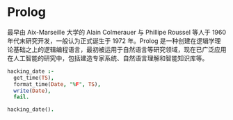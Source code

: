 # Prolog

最早由 Aix-Marseille 大学的 Alain Colmerauer 与 Phillipe Roussel 等人于 1960 年代末研究开发，一般认为正式诞生于 1972 年。Prolog 是一种创建在逻辑学理论基础之上的逻辑编程语言，最初被运用于自然语言等研究领域，现在已广泛应用在人工智能的研究中，包括建造专家系统、自然语言理解和智能知识库等。

```prolog
hacking_date :-
  get_time(TS),
  format_time(Date, "%F", TS),
  write(Date),
  fail.

hacking_date().
```

